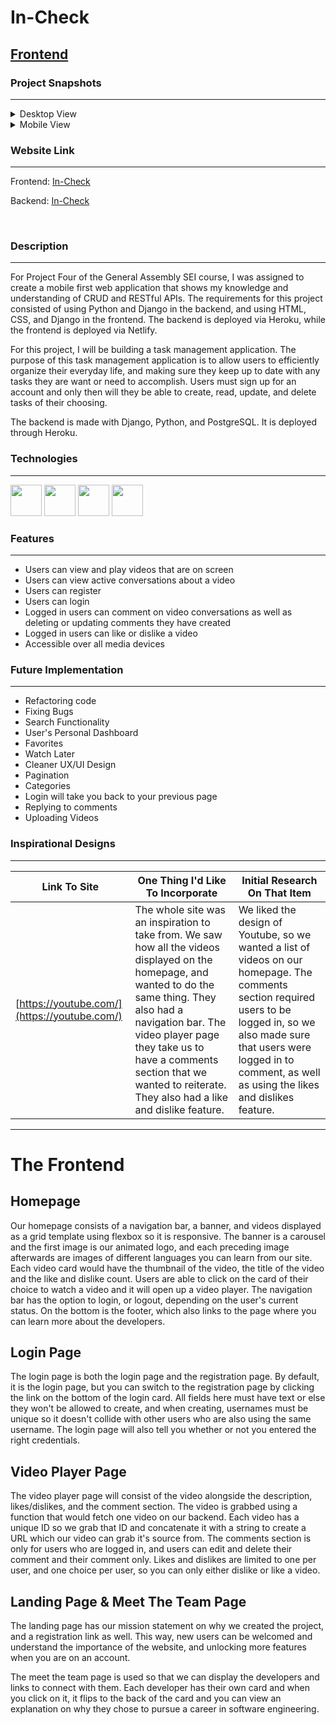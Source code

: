 # **In-Check**

## [Frontend](https://github.com/KwokRen/P4_Frontend/blob/master/readme.md)

### Project Snapshots

***

<details class="cursor">
<summary>Desktop View</summary>
<img src="https://res.cloudinary.com/dpggcudix/image/upload/v1600745192/Screen_Shot_2020-09-21_at_11.22.36_PM_ra1q3c.png" width="400" height= "220">
<img src="https://res.cloudinary.com/dpggcudix/image/upload/v1600745192/Screen_Shot_2020-09-21_at_11.23.42_PM_mytw3x.png" width="400" height= "220">
<img src="https://res.cloudinary.com/dpggcudix/image/upload/v1600745192/Screen_Shot_2020-09-21_at_11.24.02_PM_yuvrnd.png" width="400" height= "220">
</details>
<details class="cursor">
<summary>Mobile View</summary>
<img src="https://res.cloudinary.com/dpggcudix/image/upload/v1600745192/Screen_Shot_2020-09-21_at_11.24.20_PM_etmrku.png" width="200" height= "400">
<img src="https://res.cloudinary.com/dpggcudix/image/upload/v1600745192/Screen_Shot_2020-09-21_at_11.24.35_PM_sqonov.png" width="200" height= "400">
</details>

### Website Link

***

Frontend: <a href="https://incheck.netlify.app/#/">
In-Check
</a>

Backend: <a href="https://p4backendtest.herokuapp.com/">
In-Check
</a>

<br>

### Description

***

For Project Four of the General Assembly SEI course, I was assigned to create a mobile first web application that shows my knowledge and understanding of CRUD and RESTful APIs. The requirements for this project consisted of using Python and Django in the backend, and using HTML, CSS, and Django in the frontend. The backend is deployed via Heroku, while the frontend is deployed via Netlify.

For this project, I will be building a task management application. The purpose of this task management application is to allow users to efficiently organize their everyday life, and making sure they keep up to date with any tasks they are want or need to accomplish. Users must sign up for an account and only then will they be able to create, read, update, and delete tasks of their choosing.

The backend is made with Django, Python, and PostgreSQL. It is deployed through Heroku.

### Technologies

***

[<img src ="https://cdn.worldvectorlogo.com/logos/python-5.svg" width="50" height="50">](https://www.python.org/)
[<img src ="https://cdn.worldvectorlogo.com/logos/django-community.svg" width="50" height="50">](https://www.djangoproject.com/)
[<img src ="https://cdn.worldvectorlogo.com/logos/postgresql.svg" width="50" height="50">](https://www.postgresql.org/)
[<img src ="https://cdn.worldvectorlogo.com/logos/heroku-1.svg" width="50" height="50">](https://www.heroku.com/)

### Features

***

- Users can view and play videos that are on screen
- Users can view active conversations about a video
- Users can register
- Users can login
- Logged in users can comment on video conversations as well as deleting or updating comments they have created
- Logged in users can like or dislike a video
- Accessible over all media devices

### Future Implementation

***

- Refactoring code
- Fixing Bugs
- Search Functionality
- User's Personal Dashboard
- Favorites
- Watch Later
- Cleaner UX/UI Design
- Pagination
- Categories
- Login will take you back to your previous page
- Replying to comments
- Uploading Videos

### Inspirational Designs

***

Link To Site  | One Thing I'd Like To Incorporate | Initial Research On That Item
| ------------- | ------------- | ------------- |
| [https://youtube.com/](https://youtube.com/)| The whole site was an inspiration to take from. We saw how all the videos displayed on the homepage, and wanted to do the same thing. They also had a navigation bar. The video player page they take us to have a comments section that we wanted to reiterate. They also had a like and dislike feature. | We liked the design of Youtube, so we wanted a list of videos on our homepage. The comments section required users to be logged in, so we also made sure that users were logged in to comment, as well as using the likes and dislikes feature. |

***

# The Frontend

## Homepage

Our homepage consists of a navigation bar, a banner, and videos displayed as a grid template using flexbox so it is responsive. The banner is a carousel and the first image is our animated logo, and each preceding image afterwards are images of different languages you can learn from our site. Each video card would have the thumbnail of the video, the title of the video and the like and dislike count. Users are able to click on the card of their choice to watch a video and it will open up a video player. The navigation bar has the option to login, or logout, depending on the user's current status. On the bottom is the footer, which also links to the page where you can learn more about the developers.   

## Login Page

The login page is both the login page and the registration page. By default, it is the login page, but you can switch to the registration page by clicking the link on the bottom of the login card. All fields here must have text or else they won't be allowed to create, and when creating, usernames must be unique so it doesn't collide with other users who are also using the same username. The login page will also tell you whether or not you entered the right credentials. 

## Video Player Page

The video player page will consist of the video alongside the description, likes/dislikes, and the comment section. The video is grabbed using a function that would fetch one video on our backend. Each video has a unique ID so we grab that ID and concatenate it with a string to create a URL which our video can grab it's source from. The comments section is only for users who are logged in, and users can edit and delete their comment and their comment only. Likes and dislikes are limited to one per user, and one choice per user, so you can only either dislike or like a video. 

## Landing Page & Meet The Team Page

The landing page has our mission statement on why we created the project, and a registration link as well. This way, new users can be welcomed and understand the importance of the website, and unlocking more features when you are on an account. 

The meet the team page is used so that we can display the developers and links to connect with them. Each developer has their own card and when you click on it, it flips to the back of the card and you can view an explanation on why they chose to pursue a career in software engineering.